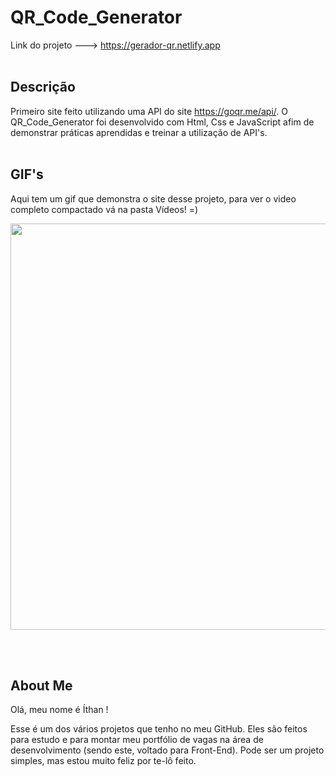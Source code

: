 # QR_Code_Generator
Link do projeto --->  https://gerador-qr.netlify.app
</br>
</br>
## Descrição
Primeiro site feito utilizando uma API do site https://goqr.me/api/. O QR_Code_Generator foi desenvolvido com Html, Css e JavaScript afim de demonstrar práticas aprendidas e treinar a utilização de API's.
</br>
</br>

## GIF's
Aqui tem um gif que demonstra o site desse projeto, para ver o video completo compactado vá na pasta Vídeos! =)
</br>
<p align = center>
<img width="650" heigth="700" src ="Vídeos/Gif/QR CODE.gif">
</p>
</br>
</br>

## About Me
Olá, meu nome é Íthan !

Esse é um dos vários projetos que tenho no meu GitHub. Eles são feitos para estudo e para montar meu portfólio de vagas na área de desenvolvimento (sendo este, voltado para Front-End). Pode ser um projeto simples, mas estou muito feliz por te-lô feito.
